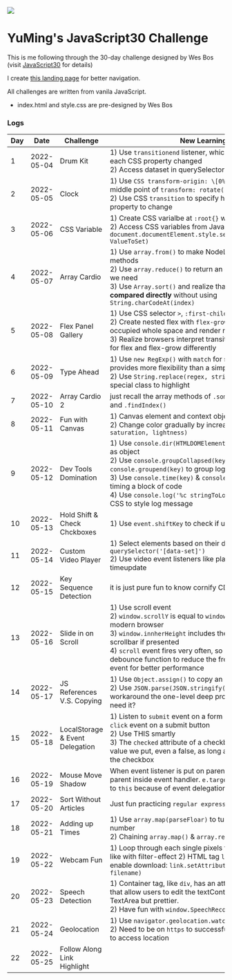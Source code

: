 ﻿![](https://javascript30.com/images/JS3-social-share.png)

# YuMing's JavaScript30 Challenge
This is me following through the 30-day challenge designed by Wes Bos (visit [JavaScript30](https://JavaScript30.com) for details)

I create [this landing page](https://yumingchang1991.github.io/JavaScript30/) for better navigation.

All challenges are written from vanila JavaScript.
- index.html and style.css are pre-designed by Wes Bos

### Logs
| Day | Date       | Challenge                    | New Learnings                                     |
| --- | ---------- | ---------------------------- | ------------------------------------------------- |
|  1  | 2022-05-04 | Drum Kit                     | 1) Use `transitionend` listener, which returns events for each CSS property changed <br/> 2) Access dataset in querySelector: `Node[data-key=52]` |
|  2  | 2022-05-05 | Clock                        | 1) Use `CSS transform-origin: \[0% ~ 100%]` to control the middle point of `transform: rotate()` <br/> 2) Use CSS `transition` to specify how long it takes for a property to change |
|  3  | 2022-05-06 | CSS Variable                 | 1) Create CSS varialbe at `:root{}` with `--` prefix <br/> 2) Access CSS variables from JavaScript using `document.documentElement.style.setProperty(CSSVarName, ValueToSet)` |
|  4  | 2022-05-07 | Array Cardio                 | 1) Use `array.from()` to make NodeList with full array methods <br/> 2) Use `array.reduce()` to return an **object** storing results we need <br/> 3) Use `Array.sort()` and realize that **string could be compared directly** without using `String.charCodeAt(index)` |
|  5  | 2022-05-08 | Flex Panel Gallery           | 1) Use CSS selector `>`, `:first-child`, `:last-child` <br/> 2) Create nested flex with `flex-grow` to make components occupied whole space and render responsively <br/> 3) Realize browsers interpret transitionend event property for flex and flex-grow differently |
|  6  | 2022-05-09 | Type Ahead                   | 1) Use `new RegExp()` with `match` for search function provides more flexibility than a simple `.includes()` <br> 2) Use `String.replace(regex, string)` to build string with special class to highlight |
|  7  | 2022-05-10 | Array Cardio 2               | just recall the array methods of `.some()` `.every()` `.find()` and `.findIndex()` |
|  8  | 2022-05-11 | Fun with Canvas              | 1) Canvas element and context object <br/> 2) Change color gradually by increasing hue in `hsl(hue, saturation, lightness)` |
|  9  | 2022-05-12 | Dev Tools Domination         | 1) Use `console.dir(HTMLDOMElement)` to print DOM Element as object <br> 2) Use `console.groupCollapsed(key)` & `console.groupend(key)` to group log messages together <br> 3) Use `console.time(key)` & `console.timeEnd(key)` for timing a block of code <br> 4) Use `console.log('%c stringToLog', inlineCSS)` to use CSS to style log message |
|  10 | 2022-05-13 | Hold Shift & Check Chckboxes | 1) Use `event.shiftKey` to check if user is holding shift key |
|  11 | 2022-05-14 | Custom Video Player          | 1) Select elements based on their dataset by using `querySelector('[data-set]')` <br> 2) Use video event listeners like play, pause and timeupdate |
|  12 | 2022-05-15 | Key Sequence Detection       | it is just pure fun to know cornify CDN |
|  13 | 2022-05-16 | Slide in on Scroll           | 1) Use scroll event <br> 2) `window.scrollY` is equal to `window.pageYOffset` in modern browser <br> 3) `window.innherHeight` includes the height of horizental scrollbar if presented <br> 4) `scroll` event fires very often, so need to use a debounce function to reduce the frequency firing scroll event for better performance |
|  14 | 2022-05-17 | JS References V.S. Copying   | 1) Use `Object.assign()` to copy an object one-level deep <br> 2) Use `JSON.parse(JSON.stringify(obj))` as a hack to workaround the one-level deep problem, but do you really need it? |
|  15 | 2022-05-18 | LocalStorage & Event Delegation | 1) Listen to `submit` event on a form is more precise than a `click` event on a submit button <br> 2) Use THIS smartly <br> 3) The `checked` attribute of a checkbox: no matter what value we put, even a false, as long as it is there, it CHECKS the checkbox |
|  16 | 2022-05-19 | Mouse Move Shadow            | When event listener is put on parent, `this` is always the parent inside event handler. `e.target` is not always equal to `this` because of event delegation |
|  17 | 2022-05-20 | Sort Without Articles        | Just fun practicing `regular expresssion` and `sort` |
|  18 | 2022-05-21 | Adding up Times              | 1) Use `array.map(parseFloar)` to turn all array items into number <br> 2) Chaining `array.map()` & `array.reduce` |
|  19 | 2022-05-22 | Webcam Fun                   | 1) Loop through each single pixels to make webcam looks like with filter-effect 2) HTML tag `link` has an attribute to enable download: `link.setAttribute('download', filename)` |
|  20 | 2022-05-23 | Speech Detection             | 1) Container tag, like `div`, has an attribute `contenteditable` that allow users to edit the textContent. It looks like an TextArea but prettier. <br> 2) Have fun with `window.SpeechRecognition` |
|  21 | 2022-05-24 | Geolocation                  | 1) Use `navigator.geolocation.watchPosition` <br> 2) Need to be on `https` to successfully allow the program to access location |
|  22 | 2022-05-25 | Follow Along Link Highlight  |  |